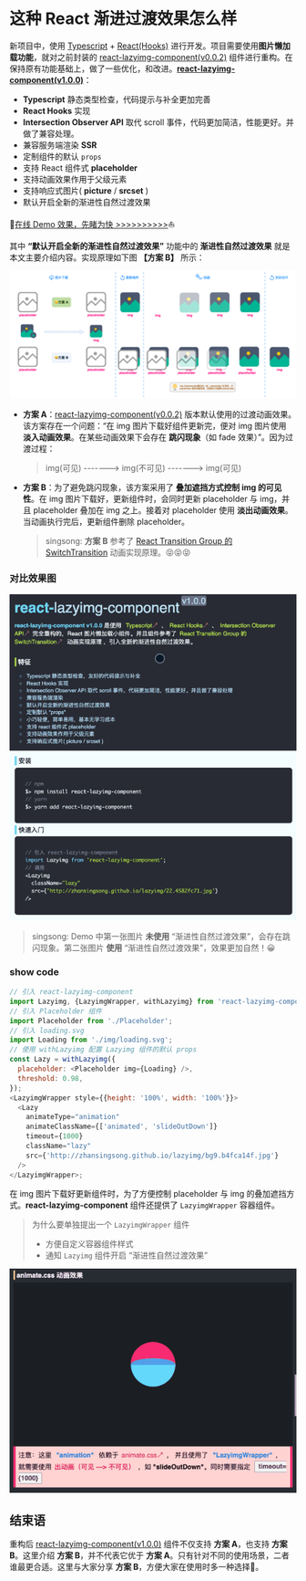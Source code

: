 # 这种 React 渐进过渡效果怎么样

新项目中，使用 [Typescript](https://www.typescriptlang.org/) + [React(Hooks)](https://zh-hans.reactjs.org/docs/hooks-reference.html) 进行开发。项目需要使用**图片懒加载功能**，就对之前封装的 [react-lazyimg-component(v0.0.2)](https://github.com/zhansingsong/react-lazyimg-component/tree/v0.0.2) 组件进行重构。在保持原有功能基础上，做了一些优化，和改进。**[react-lazyimg-component(v1.0.0)](https://github.com/zhansingsong/react-lazyimg-component)**：

- **Typescript** 静态类型检查，代码提示与补全更加完善
- **React Hooks** 实现
- **Intersection Observer API** 取代 scroll 事件，代码更加简洁，性能更好。并做了兼容处理。
- 兼容服务端渲染 **SSR**
- 定制组件的默认 `props`
- 支持 React 组件式 **placeholder**
- 支持动画效果作用于父级元素
- 支持响应式图片( **picture** / **srcset** )
- 默认开启全新的渐进性自然过渡效果

🚀[在线 Demo 效果，先睹为快 >>>>>>>>>>](http://zhansingsong.github.io/lazyimg-v1/)⛵️

其中 **“默认开启全新的渐进性自然过渡效果”** 功能中的 **渐进性自然过渡效果** 就是本文主要介绍内容。实现原理如下图 **【方案 B】** 所示：

![](https://raw.githubusercontent.com/zhansingsong/react-lazyimg-component/master/images/v1/lazyimg-v1.png)

- **方案 A**：[react-lazyimg-component(v0.0.2)](https://github.com/zhansingsong/react-lazyimg-component/tree/v0.0.2) 版本默认使用的过渡动画效果。该方案存在一个问题：“在 img 图片下载好组件更新完，便对 img 图片使用 **淡入动画效果**。在某些动画效果下会存在 **跳闪现象**（如 fade 效果）”。因为过渡过程：

  > img(可见) -------> img(不可见) -------> img(可见)

- **方案 B**：为了避免跳闪现象，该方案采用了 **叠加遮挡方式控制 img 的可见性**。在 img 图片下载好，更新组件时，会同时更新 placeholder 与 img，并且 placeholder 叠加在 img 之上。接着对 placeholder 使用 **淡出动画效果**。当动画执行完后，更新组件删除 placeholder。

  > singsong: **方案 B** 参考了 [React Transition Group 的 SwitchTransition](https://reactcommunity.org//switch-transition) 动画实现原理。😝😝😝

### 对比效果图

![](https://raw.githubusercontent.com/zhansingsong/react-lazyimg-component/master/images/v1/lazyimg.gif)

> singsong: Demo 中第一张图片 **未使用** “渐进性自然过渡效果”，会存在跳闪现象。第二张图片 **使用** “渐进性自然过渡效果”，效果更加自然！😀

### show code

```js
// 引入 react-lazyimg-component
import Lazyimg, {LazyimgWrapper, withLazyimg} from 'react-lazyimg-component';
// 引入 Placeholder 组件
import Placeholder from './Placeholder';
// 引入 loading.svg
import Loading from './img/loading.svg';
// 使用 withLazyimg 配置 Lazyimg 组件的默认 props
const Lazy = withLazyimg({
  placeholder: <Placeholder img={Loading} />,
  threshold: 0.98,
});
<LazyimgWrapper style={{height: '100%', width: '100%'}}>
  <Lazy
    animateType="animation"
    animateClassName={['animated', 'slideOutDown']}
    timeout={1000}
    className="lazy"
    src={'http://zhansingsong.github.io/lazyimg/bg9.b4fca14f.jpg'}
  />
</LazyimgWrapper>;
```

在 img 图片下载好更新组件时，为了方便控制 placeholder 与 img 的叠加遮挡方式。**react-lazyimg-component** 组件还提供了 `LazyimgWrapper` 容器组件。

> 为什么要单独提出一个 `LazyimgWrapper` 组件
> - 方便自定义容器组件样式
> - 通知 `Lazyimg` 组件开启 “渐进性自然过渡效果”


![](https://raw.githubusercontent.com/zhansingsong/react-lazyimg-component/master/images/v1/animation.gif)

## 结束语

重构后 [react-lazyimg-component(v1.0.0)](https://github.com/zhansingsong/react-lazyimg-component)
组件不仅支持 **方案 A**，也支持 **方案 B**。这里介绍 **方案 B**，并不代表它优于 **方案 A**。只有针对不同的使用场景，二者谁最更合适。这里与大家分享 **方案 B**，方便大家在使用时多一种选择🎨。
